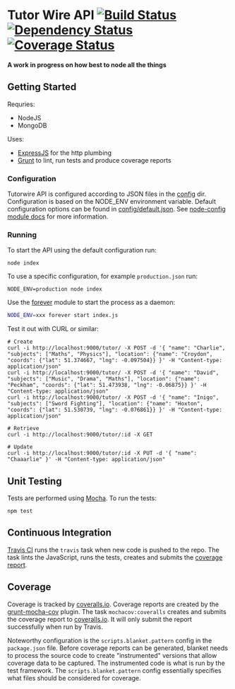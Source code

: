 Tutor Wire API [![Build Status](https://travis-ci.org/olizilla/tutorwire-api.png?branch=master)](https://travis-ci.org/olizilla/tutorwire-api) [![Dependency Status](https://david-dm.org/olizilla/tutorwire-api.png)](https://david-dm.org/olizilla/tutorwire-api) [![Coverage Status](https://coveralls.io/repos/olizilla/tutorwire-api/badge.png?branch=master)](https://coveralls.io/r/olizilla/tutorwire-api)
==============

**A work in progress on how best to node all the things**

Getting Started
---------------

Requries:
- NodeJS
- MongoDB

Uses:
- [ExpressJS] for the http plumbing
- [Grunt](http://gruntjs.com) to lint, run tests and produce coverage reports

### Configuration

Tutorwire API is configured according to JSON files in the [config](https://github.com/olizilla/tutorwire-api/tree/master/config) dir. Configuration is based on the NODE_ENV environment variable. Default configuration options can be found in [config/default.json](https://github.com/olizilla/tutorwire-api/blob/master/config/default.json). See [node-config module docs](http://lorenwest.github.io/node-config/latest/) for more information.

### Running

To start the API using the default configuration run:

```shell
node index
```

To use a specific configuration, for example `production.json` run:

```shell
NODE_ENV=production node index
```

Use the [forever](https://npmjs.org/package/forever) module to start the process as a daemon: 

```sh
NODE_ENV=xxx forever start index.js
```

Test it out with CURL or similar:

```shell
# Create
curl -i http://localhost:9000/tutor/ -X POST -d '{ "name": "Charlie", "subjects": ["Maths", "Physics"], "location": {"name": "Croydon", "coords": {"lat": 51.374667, "lng": -0.097504}} }' -H "Content-type: application/json"
curl -i http://localhost:9000/tutor/ -X POST -d '{ "name": "David", "subjects": ["Music", "Drama", "Maths"], "location": {"name": "Peckham", "coords": {"lat": 51.473938, "lng": -0.06875}} }' -H "Content-type: application/json"
curl -i http://localhost:9000/tutor/ -X POST -d '{ "name": "Inigo", "subjects": ["Sword Fighting"], "location": {"name": "Hoxton", "coords": {"lat": 51.530739, "lng": -0.076861}} }' -H "Content-type: application/json"

# Retrieve
curl -i http://localhost:9000/tutor/:id -X GET

# Update
curl -i http://localhost:9000/tutor/:id -X PUT -d '{ "name": "Chaaarlie" }' -H "Content-type: application/json"
```

Unit Testing
------------

Tests are performed using [Mocha](http://visionmedia.github.io/mocha/). To run the tests:

```shell
npm test
```

Continuous Integration
----------------------

[Travis CI](https://travis-ci.org/olizilla/tutorwire-api) runs the `travis` task when new code is pushed to the repo. The task lints the JavaScript, runs the tests, creates and submits the [coverage report](#coverage).

Coverage
--------

Coverage is tracked by [coveralls.io](https://coveralls.io/r/olizilla/tutorwire-api). Coverage reports are created by the [grunt-mocha-cov](https://github.com/mmoulton/grunt-mocha-cov) plugin. The task `mochacov:coveralls` creates and submits the coverage report to [coveralls.io](https://coveralls.io/). It will only submit the report successfully when run by Travis.

Noteworthy configuration is the `scripts.blanket.pattern` config in the `package.json` file. Before coverage reports can be generated, blanket needs to process the source code to create "instrumented" versions that allow coverage data to be captured. The instrumented code is what is run by the test framework. The `scripts.blanket.pattern` config essentially specifies what files should be considered for coverage.


[ExpressJS]: http://expressjs.com/